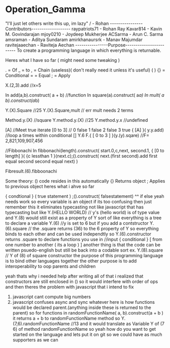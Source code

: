 # Operation_Gamma
"I'll just let others write this up, im lazy"
/ - Rohan
----------------Contributors-------------------
  raypatriots71 - Rohan Ray
  Kavar814 - Kavin M. Govindarajan
  mjoy0210 - Joydeep Mukherjee
  ACSarma - Arun C. Sarma
  amsraman - Aditya Sundaram
  amirkhanaursrk - Manav Majumdar
  ravitejaaechan - Raviteja Aechan
----------------Purpose------------------------
To create a programming language in which everything is returnable.

Heres what I have so far  ( might need some tweaking )

. = Of
_ = to
, = Chain (useless)( don't really need it unless it's useful) ( )
{} = Conditional
= = Equal 
; = Apply

X.(2,3).add //x=5 

In add(a,b).construct( a + b) //function
In square(a).construct( a*a)
In mult( a b).construct(a*b)

Y.(X).Square //25
Y.(X).Square,mult // err mult needs 2 terms

Method.y.(X) //square
Y.method.y.(X) //25
Y.method.y.x //undefined

[A] //Meet true iterate 
[0 to 3] // 0 false 1 false 2 false 3 true
{ [A] }( y.y.add) //loop a times within conditional []
Y.6 F.{ [ 0 to 3 ] }(y.(y).sqare) //F= 2,821,109,907,456


//Fibbonachi
In fibbonachi(length).construct( 
start.0,c,next, second.1, 
{ [0 to length] }( 
{c lessthan 1 }(next.c);().construct( 
next.(first second).add 
first equal second 
second equal next) 
)

Fibresult.(6).fibboonachi


Some theory: () code resides in this automatically
{} Returns object
; Applies to previous object
heres what i ahve so far

{ condtional } ( true statement ) ;().construct( falsestatement)
^^ if else
yeah needs work
so every variable is an object
if its too confusing 
then just remember this
it eliminates typecasting
not like javascript 
that has typecasting
but like Y.(HELLO WORLD) // y's (hello world) is of type value
and Y.(8) would still exist as a property of Y
sort of like everything is a tree
to declare a variable 
Y.(6) //y is set to 6
but if you add a contstructor
Y.(6).square // the .square returns (36) to the 6 property of Y
so everything binds to each other and can be used independtly
so Y.(6).constructor returns .square
to declare functions you use in  //input
{ conditional }
[ from one number to another ( its a loop ) ] 
another thing is that the code can be written psuedo-english but still be back into a codable sort
ex. Y.(8).square   // Y of (8) of square constructor 
the purpose of this programming language is to bind other languages together
the other purpose is to add interoperability to oop parents and children

yeah thats why i needed help
after writing all of that i realized that constructors are still enclosed in () so it would interfere with order of ops
and then theres the problem with javascript that i intend to fix   
1. javascript cant compute big numbers
2. javascript confuses async and sync
whatever
here is how functions would be declared
parent.(anything inside these is returned to the parent)
so
for functions
in randomFunctionName( a, b).construct(a + b )
it returns a + b to randomFunctionName method
so 
Y.(7,6).randomFunctionName //13
and it would translate as 
Variable Y of (7 6) of method randomFunctionName
so yeah 
how do you want to get started on the language
and lets put it on git so we could have as much supporters as we can